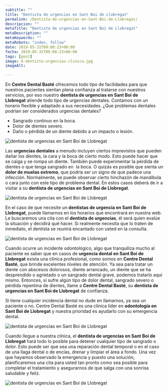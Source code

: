 ```yaml
---
subtitle: ""
title: "Dentista de urgencias en Sant Boi de Llobregat"
permalink: /Dentista-de-urgencias-en-Sant-Boi-de-Llobregat/
descripcion: ""
metaTitle: "Dentista de urgencias en Sant Boi de Llobregat"
metaDescription: ""
metaKeywords: ""
metaRobots: "index, follow"
date: 2019-05-31T09:00:23+00:00
fecha: 2019-05-31T09:00:23+00:00
tags: [post]
image: 6-dentista-urgencias-clinica.jpg
imageAlt: 

---
```



En **Centre Dental Basté** ofrecemos todo tipo de facilidades para que nuestros pacientes sientan plena confianza al tratarse con nuestros servicios, por eso nuestro **dentista de urgencias en Sant Boi de Llobregat** atiende todo tipo de urgencias dentales. Contamos con un horario flexible y adaptado a sus necesidades.
¿Que problemas dentales podrían ser considerados urgencias dentales?


* Sangrado continuo en la boca.
* Dolor de dientes severo.
* Daño o pérdida de un diente debido a un impacto o lesión.


![dentista de urgencias en Sant Boi de Llobregat](/assets/static/images/blog/blog-inner/dentista-urgencias-dentales.jpg)

Las **urgencias dentales** a menudo incluyen ciertos imprevistos que pueden dañar los dientes, la cara y la boca de cierto modo. Esto puede hacer que se caiga y se rompa un diente. También puede experimentar la pérdida de dientes o que tenga sangrado en  la boca. O quizás es posible que sienta un **dolor de muelas extremo**, que podría ser un signo de que padece una infección. Normalmente, se puede observar cierto hinchazón de mandíbula o cara junto con este tipo de problema dental. En estos casos deberá de ir a visitar a su **dentista de urgencias en Sant Boi de Llobregat**.

![dentista de urgencias en Sant Boi de Llobregat](/assets/static/images/blog/blog-inner/dentista-urgencias-fractura.jpg)

En el caso de que necesite un **dentistas de urgencia en Sant Boi de Llobregat**, puede llamarnos en los horarios que encontrará en nuestra web. Le buscaremos una cita con el **dentista de urgencias**, él será quien evalúe la situación y decidirá qué hacer. Si realmente necesita que lo traten de inmediato, el dentista se reunirá encantado con usted en la consulta.

![dentista de urgencias en Sant Boi de Llobregat](/assets/static/images/blog/blog-inner/dentista-urgencias-clinica.jpg)

Cuando ocurre un incidente odontológico, algo que tranquiliza mucho al paciente es saber que en casos de **urgencia dental en Sant Boi de Llobregat** exista una clínica profesional, como somos en **Centre Dental Basté**, que brinde excelentes niveles de atención. Ya sea para tratar un diente con abscesos dolorosos, diente arrancado, un diente que se ha desprendido o agrietado o un sangrado dental grave, podemos tratarlo aquí mismo. Entonces, si sufre algún tipo de dolor dental, sangrado severo o pérdida repentina de dientes, llame a **Centre Dental Basté**, su **dentista de urgencias en Sant Boi de Llobregat** de confianza.

Si tiene cualquier incidencia dental no dude en llamarnos, ya sea un paciente o no. Centre Dental Basté es una clínica líder en **odontología en Sant Boi de Llobregat** y nuestra prioridad es ayudarlo con su emergencia dental.

![dentista de urgencias en Sant Boi de Llobregat](/assets/static/images/blog/blog-inner/dentista-urgencia-absceso.jpg)

Cuando llegue a nuestra clínica, el **dentista de urgencias en Sant Boi de Llobregat** hará todo lo posible para detener cualquier tipo de sangrado o dolor. Esto puede ser que sea una reparación dental temporal o en el caso de una llaga dental o de encías, drenar y limpiar el área a fondo. Una vez que hayamos observado la emergencia y puesto una solución, planificaremos una cita para usted tan pronto como sea posible para completar el tratamiento y asegurarnos de que salga con una sonrisa saludable y feliz.

![dentista de urgencias en Sant Boi de Llobregat](/assets/static/images/blog/blog-inner/dentista-urgencias.jpg)

